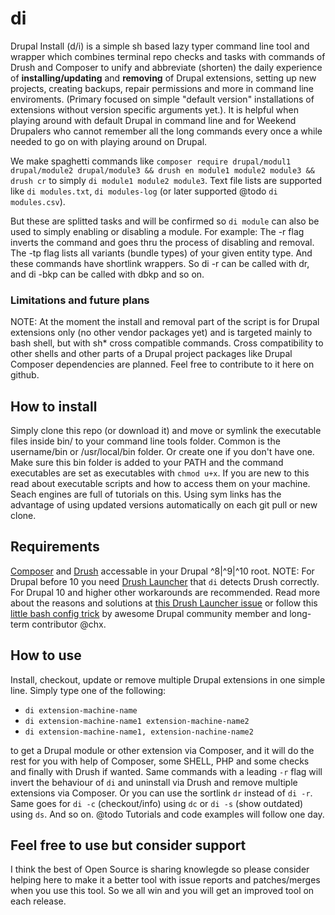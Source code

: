 # di
Drupal Install (d/i) is a simple sh based lazy typer command line tool and wrapper which combines terminal repo checks and tasks with commands of Drush and Composer to unify and abbreviate (shorten) the daily experience of **installing/updating** and **removing** of Drupal extensions, setting up new projects, creating backups, repair permissions and more in command line enviroments. (Primary focused on simple "default version" installations of extensions without version specific arguments yet.). It is helpful when playing around with default Drupal in command line and for Weekend Drupalers who cannot remember all the long commands every once a while needed to go on with playing around on Drupal.

We make spaghetti commands like ```composer require drupal/modul1 drupal/module2 drupal/module3 && drush en module1 module2 module3 && drush cr``` to simply ```di module1 module2 module3```. Text file lists are supported like ```di modules.txt```, ```di modules-log``` (or later supported @todo  ```di modules.csv```).

But these are splitted tasks and will be confirmed so ```di module``` can also be used to simply enabling or disabling a module. For example: The -r flag inverts the command and goes thru the process of disabling and removal. The -tp flag lists all variants (bundle types) of your given entity type. And these commands have shortlink wrappers. So di -r can be called with dr, and di -bkp can be called with dbkp and so on.

### Limitations and future plans
NOTE: At the moment the install and removal part of the script is for Drupal extensions only (no other vendor packages yet) and is targeted mainly to bash shell, but with sh* cross compatible commands. Cross compatibility to other shells and other parts of a Drupal project packages like Drupal Composer dependencies are planned. Feel free to contribute to it here on github.

## How to install
Simply clone this repo (or download it) and move or symlink the executable files inside bin/ to your command line tools folder. Common is the username/bin or /usr/local/bin folder. Or create one if you don't have one. Make sure this bin folder is added to your PATH and the command executables are set as executables with ```chmod u+x```. If you are new to this read about executable scripts and how to access them on your machine. Seach engines are full of tutorials on this. Using sym links has the advantage of using updated versions automatically on each git pull or new clone.

## Requirements
[Composer](https://getcomposer.org) and [Drush](https://www.drush.org) accessable in your Drupal ^8|^9|^10 root. NOTE: For Drupal before 10 you need [Drush Launcher](https://github.com/drush-ops/drush-launcher) that ```di``` detects Drush correctly. For Drupal 10 and higher other workarounds are recommended. Read more about the reasons and solutions at [this Drush Launcher issue](https://github.com/drush-ops/drush-launcher/issues/105) or follow this [little bash config trick](https://github.com/drush-ops/drush-launcher/issues/105#issuecomment-1621097643) by awesome Drupal community member and long-term contributor @chx.

## How to use
Install, checkout, update or remove multiple Drupal extensions in one simple line. Simply type one of the following:

 - ```di extension-machine-name```
 - ```di extension-machine-name1 extension-machine-name2```
 - ```di extension-machine-name1, extension-nachine-name2```

to get a Drupal module or other extension via Composer, and it will do the rest for you with help of Composer, some SHELL, PHP and some checks and finally with Drush if wanted. Same commands with a leading ```-r``` flag will invert the behaviour of ```di``` and uninstall via Drush and remove multiple extensions via Composer. Or you can use the sortlink ```dr``` instead of ```di -r```. Same goes for ```di -c``` (checkout/info) using ```dc``` or ```di -s``` (show outdated) using ```ds```. And so on. @todo Tutorials and code examples will follow one day.

## Feel free to use but consider support
I think the best of Open Source is sharing knowlegde so please consider helping here to make it a better tool with issue reports and patches/merges when you use this tool. So we all win and you will get an improved tool on each release.
